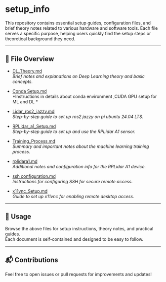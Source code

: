 # setup_info

This repository contains essential setup guides, configuration files, and brief theory notes related to various hardware and software tools. Each file serves a specific purpose, helping users quickly find the setup steps or theoretical background they need.

---

## 📄 File Overview

- [DL_Theory.md](./DL_Theory.md)  
  *Brief notes and explanations on Deep Learning theory and basic concepts.*

- [Conda Setup.md](./conda_setup.md)  
  *Instructions in details about conda environment ,CUDA GPU setup for ML and DL *

- [Lidar_ros2_jazzy.md](./lidar_ros2_jazzy.md)  
  *Step-by-step guide to set up ros2 jazzy on pi ubuntu 24.04 LTS.*

- [RPLidar_a1_Setup.md](./RPLidar_a1_Setup.md)  
  *Step-by-step guide to set up and use the RPLidar A1 sensor.*

- [Training_Process.md](./Training_Process.md)  
  *Summary and important notes about the machine learning training process.*

- [rplidara1.md](./rplidara1.md)  
  *Additional notes and configuration info for the RPLidar A1 device.*

- [ssh configuration.md](./ssh%20configuration.md)  
  *Instructions for configuring SSH for secure remote access.*

- [x11vnc_Setup.md](./x11vnc_Setup.md)  
  *Guide to set up x11vnc for enabling remote desktop access.*

---

## 🚀 Usage

Browse the above files for setup instructions, theory notes, and practical guides.  
Each document is self-contained and designed to be easy to follow.

---

## 📬 Contributions

Feel free to open issues or pull requests for improvements and updates!

